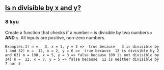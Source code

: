 <h2><a href=https://www.codewars.com/kata/5545f109004975ea66000086/train/javascript target="_blank">Is n divisible by x and y?</a></h2><h3>8 kyu</h3><p>Create a function that checks if a number <code>n</code> is divisible by two numbers <code>x</code> <strong>AND</strong> <code>y</code>. All inputs are positive, non-zero numbers.</p><pre><code class="language-text">Examples:1) n =   3, x = 1, y = 3 =&gt;  true because   3 is divisible by 1 and 32) n =  12, x = 2, y = 6 =&gt;  true because  12 is divisible by 2 and 63) n = 100, x = 5, y = 3 =&gt; false because 100 is not divisible by 34) n =  12, x = 7, y = 5 =&gt; false because  12 is neither divisible by 7 nor 5</code></pre>